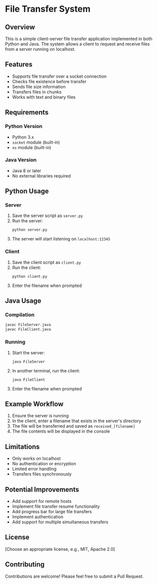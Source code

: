 # File Transfer System

## Overview

This is a simple client-server file transfer application implemented in both Python and Java. The system allows a client to request and receive files from a server running on localhost.

## Features

- Supports file transfer over a socket connection
- Checks file existence before transfer
- Sends file size information
- Transfers files in chunks
- Works with text and binary files

## Requirements

### Python Version
- Python 3.x
- `socket` module (built-in)
- `os` module (built-in)

### Java Version
- Java 8 or later
- No external libraries required

## Python Usage

### Server
1. Save the server script as `server.py`
2. Run the server:
   ```
   python server.py
   ```
3. The server will start listening on `localhost:12345`

### Client
1. Save the client script as `client.py`
2. Run the client:
   ```
   python client.py
   ```
3. Enter the filename when prompted

## Java Usage

### Compilation
```bash
javac FileServer.java
javac FileClient.java
```

### Running
1. Start the server:
   ```
   java FileServer
   ```
2. In another terminal, run the client:
   ```
   java FileClient
   ```
3. Enter the filename when prompted

## Example Workflow

1. Ensure the server is running
2. In the client, enter a filename that exists in the server's directory
3. The file will be transferred and saved as `received_[filename]`
4. The file contents will be displayed in the console

## Limitations

- Only works on localhost
- No authentication or encryption
- Limited error handling
- Transfers files synchronously

## Potential Improvements

- Add support for remote hosts
- Implement file transfer resume functionality
- Add progress bar for large file transfers
- Implement authentication
- Add support for multiple simultaneous transfers

## License

[Choose an appropriate license, e.g., MIT, Apache 2.0]

## Contributing

Contributions are welcome! Please feel free to submit a Pull Request.